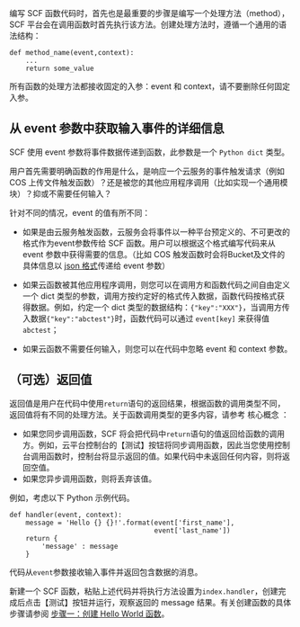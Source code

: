 编写 SCF 函数代码时，首先也是最重要的步骤是编写一个处理方法（method），SCF 平台会在调用函数时首先执行该方法。创建处理方法时，遵循一个通用的语法结构：

```
def method_name(event,context): 
    ...
    return some_value
```

所有函数的处理方法都接收固定的入参：event 和 context，请不要删除任何固定入参。

## 从 event 参数中获取输入事件的详细信息

SCF 使用 event 参数将事件数据传递到函数，此参数是一个 `Python dict` 类型。

用户首先需要明确函数的作用是什么，是响应一个云服务的事件触发请求（例如 COS 上传文件触发函数）？还是被您的其他应用程序调用（比如实现一个通用模块）？抑或不需要任何输入？

针对不同的情况，event 的值有所不同：

- 如果是由云服务触发函数，云服务会将事件以一种平台预定义的、不可更改的格式作为event参数传给 SCF 函数。用户可以根据这个格式编写代码来从 event 参数中获得需要的信息。（比如 COS 触发函数时会将Bucket及文件的具体信息以 [json 格式](http://tce.fsphere.cn/document/product/583/9707#cos-.E8.A7.A6.E5.8F.91.E5.99.A8.E7.9A.84.E4.BA.8B.E4.BB.B6.E6.B6.88.E6.81.AF.E7.BB.93.E6.9E.84)传递给 event 参数）

- 如果云函数被其他应用程序调用，则您可以在调用方和函数代码之间自由定义一个 dict 类型的参数，调用方按约定好的格式传入数据，函数代码按格式获得数据。例如，约定一个 dict 类型的数据结构：`{"key":"XXX"}`，当调用方传入数据`{"key":"abctest"}`时，函数代码可以通过 `event[key]` 来获得值 `abctest`；

- 如果云函数不需要任何输入，则您可以在代码中忽略 event 和 context 参数。

## （可选）返回值

返回值是用户在代码中使用`return`语句的返回结果，根据函数的调用类型不同，返回值将有不同的处理方法。关于函数调用类型的更多内容，请参考 核心概念 ：
- 如果您同步调用函数，SCF 将会把代码中`return`语句的值返回给函数的调用方。例如，云平台控制台的【测试】按钮将同步调用函数，因此当您使用控制台调用函数时，控制台将显示返回的值。如果代码中未返回任何内容，则将返回空值。
- 如果您异步调用函数，则将丢弃该值。

例如，考虑以下 Python 示例代码。

```
def handler(event, context):
    message = 'Hello {} {}!'.format(event['first_name'], 
                                    event['last_name'])  
    return { 
        'message' : message
    } 
``` 
代码从`event`参数接收输入事件并返回包含数据的消息。

新建一个 SCF 函数，粘贴上述代码并将执行方法设置为`index.handler`，创建完成后点击【测试】按钮并运行，观察返回的 message 结果。有关创建函数的具体步骤请参阅 [步骤一：创建 Hello World 函数](http://tce.fsphere.cn/document/product/583/9204)。